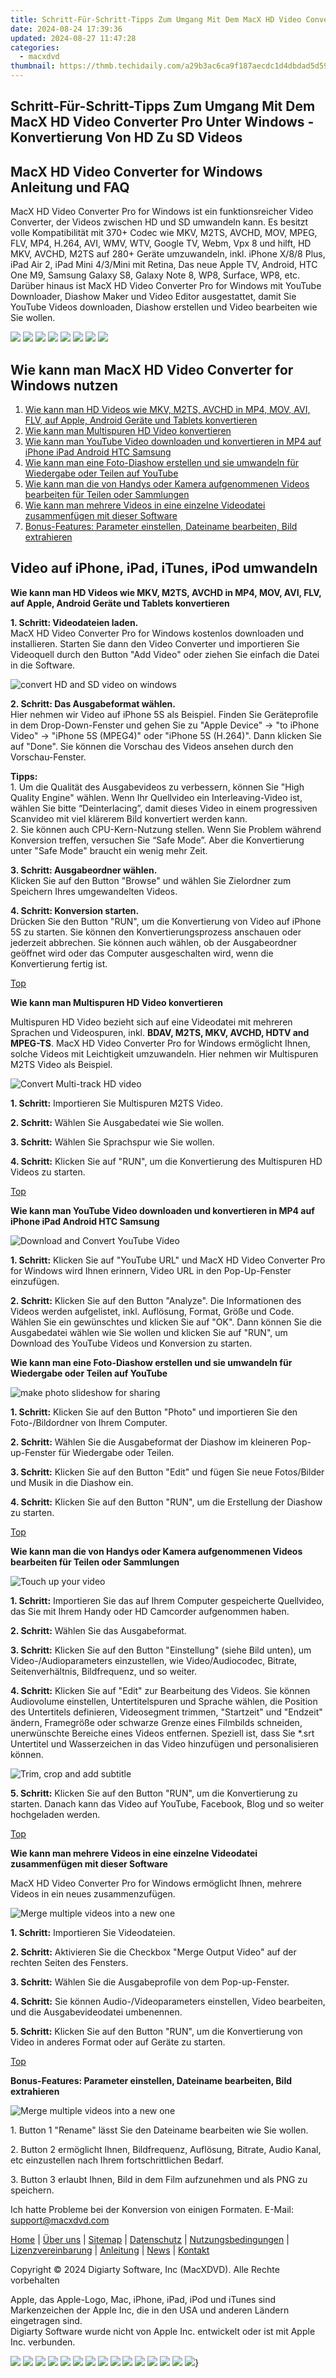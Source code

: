 ```yaml
---
title: Schritt-Für-Schritt-Tipps Zum Umgang Mit Dem MacX HD Video Converter Pro Unter Windows - Konvertierung Von HD Zu SD Videos
date: 2024-08-24 17:39:36
updated: 2024-08-27 11:47:28
categories:
  - macxdvd
thumbnail: https://thmb.techidaily.com/a29b3ac6ca9f187aecdc1d4dbdad5d59450793de0cab9f35e7f80c9b2a8a933d.png
---
```


## Schritt-Für-Schritt-Tipps Zum Umgang Mit Dem MacX HD Video Converter Pro Unter Windows - Konvertierung Von HD Zu SD Videos

## MacX HD Video Converter for Windows Anleitung und FAQ

MacX HD Video Converter Pro for Windows ist ein funktionsreicher Video Converter, der Videos zwischen HD und SD umwandeln kann. Es besitzt volle Kompatibilität mit 370+ Codec wie MKV, M2TS, AVCHD, MOV, MPEG, FLV, MP4, H.264, AVI, WMV, WTV, Google TV, Webm, Vpx 8 und hilft, HD MKV, AVCHD, M2TS auf 280+ Geräte umzuwandeln, inkl. iPhone X/8/8 Plus, iPad Air 2, iPad Mini 4/3/Mini mit Retina, Das neue Apple TV, Android, HTC One M9, Samsung Galaxy S8, Galaxy Note 8, WP8, Surface, WP8, etc. Darüber hinaus ist MacX HD Video Converter Pro for Windows mit YouTube Downloader, Diashow Maker und Video Editor ausgestattet, damit Sie YouTube Videos downloaden, Diashow erstellen und Video bearbeiten wie Sie wollen. 

![](https://www.macxdvd.com/guide/../i-pic/prd-iphone-logo.jpg) ![](https://www.macxdvd.com/guide/../i-pic/prd-ipad-logo.jpg) ![](https://www.macxdvd.com/guide/../i-pic/prd-appletv-logo.jpg) ![](https://www.macxdvd.com/guide/../i-pic/prd-ipod-logo.jpg) ![](https://www.macxdvd.com/guide/../i-pic/prd-itunes-logo.jpg) ![](https://www.macxdvd.com/guide/../i-pic/prd-quicktime-logo.jpg) ![](https://www.macxdvd.com/guide/../i-pic/prd-psp-logo.jpg) ![](https://www.macxdvd.com/guide/../i-pic/prd-youtube-logo.jpg) 

## Wie kann man MacX HD Video Converter for Windows nutzen

1. [Wie kann man HD Videos wie MKV, M2TS, AVCHD in MP4, MOV, AVI, FLV, auf Apple, Android Geräte und Tablets konvertieren](https://tools.techidaily.com/macxdvd/products/)
2. [Wie kann man Multispuren HD Video konvertieren](https://tools.techidaily.com/macxdvd/products/)
3. [Wie kann man YouTube Video downloaden und konvertieren in MP4 auf iPhone iPad Android HTC Samsung](https://tools.techidaily.com/macxdvd/products/)
4. [Wie kann man eine Foto-Diashow erstellen und sie umwandeln für Wiedergabe oder Teilen auf YouTube](https://tools.techidaily.com/macxdvd/products/)
5. [Wie kann man die von Handys oder Kamera aufgenommenen Videos bearbeiten für Teilen oder Sammlungen](https://tools.techidaily.com/macxdvd/products/)
6. [Wie kann man mehrere Videos in eine einzelne Videodatei zusammenfügen mit dieser Software](https://tools.techidaily.com/macxdvd/products/)
7. [Bonus-Features: Parameter einstellen, Dateiname bearbeiten, Bild extrahieren](https://tools.techidaily.com/macxdvd/products/)

## Video auf iPhone, iPad, iTunes, iPod umwandeln

**Wie kann man HD Videos wie MKV, M2TS, AVCHD in MP4, MOV, AVI, FLV, auf Apple, Android Geräte und Tablets konvertieren**

**1\. Schritt: Videodateien laden.**   
 MacX HD Video Converter Pro for Windows kostenlos downloaden und installieren. Starten Sie dann den Video Converter und importieren Sie Videoquell durch den Button "Add Video" oder ziehen Sie einfach die Datei in die Software. 

![convert HD and SD video on windows](https://www.macxdvd.com/guide/image/zxh-mvcpw-step.png)

**2\. Schritt: Das Ausgabeformat wählen.**   
 Hier nehmen wir Video auf iPhone 5S als Beispiel. Finden Sie Geräteprofile in dem Drop-Down-Fenster und gehen Sie zu "Apple Device" -> "to iPhone Video" -> "iPhone 5S (MPEG4)" oder "iPhone 5S (H.264)". Dann klicken Sie auf "Done". Sie können die Vorschau des Videos ansehen durch den Vorschau-Fenster. 

**Tipps:**   
 1\. Um die Qualität des Ausgabevideos zu verbessern, können Sie "High Quality Engine" wählen. Wenn Ihr Quellvideo ein Interleaving-Video ist, wählen Sie bitte “Deinterlacing”, damit dieses Video in einem progressiven Scanvideo mit viel klärerem Bild konvertiert werden kann.   
 2\. Sie können auch CPU-Kern-Nutzung stellen. Wenn Sie Problem während Konversion treffen, versuchen Sie “Safe Mode”. Aber die Konvertierung unter "Safe Mode" braucht ein wenig mehr Zeit. 

**3\. Schritt: Ausgabeordner wählen.**  
 Klicken Sie auf den Button "Browse" und wählen Sie Zielordner zum Speichern Ihres umgewandelten Videos.

**4\. Schritt: Konversion starten.**   
 Drücken Sie den Button "RUN", um die Konvertierung von Video auf iPhone 5S zu starten. Sie können den Konvertierungsprozess anschauen oder jederzeit abbrechen. Sie können auch wählen, ob der Ausgabeordner geöffnet wird oder das Computer ausgeschalten wird, wenn die Konvertierung fertig ist. 

[Top](https://tools.techidaily.com/macxdvd/products/)

**Wie kann man Multispuren HD Video konvertieren**

Multispuren HD Video bezieht sich auf eine Videodatei mit mehreren Sprachen und Videospuren, inkl. **BDAV, M2TS, MKV, AVCHD, HDTV and MPEG-TS**. MacX HD Video Converter Pro for Windows ermöglicht Ihnen, solche Videos mit Leichtigkeit umzuwandeln. Hier nehmen wir Multispuren M2TS Video als Beispiel. 

![Convert Multi-track HD video](https://www.macxdvd.com/guide/image/zxh-mvcpw-multitrack.png)

**1\. Schritt:** Importieren Sie Multispuren M2TS Video. 

**2\. Schritt:** Wählen Sie Ausgabedatei wie Sie wollen. 

**3\. Schritt:** Wählen Sie Sprachspur wie Sie wollen. 

**4\. Schritt:** Klicken Sie auf "RUN", um die Konvertierung des Multispuren HD Videos zu starten. 

[Top](https://tools.techidaily.com/macxdvd/products/)

**Wie kann man YouTube Video downloaden und konvertieren in MP4 auf iPhone iPad Android HTC Samsung**

![Download and Convert YouTube Video](https://www.macxdvd.com/guide/image/zxh-mvcpw-youtube.png)

**1\. Schritt:** Klicken Sie auf "YouTube URL" und MacX HD Video Converter Pro for Windows wird Ihnen erinnern, Video URL in den Pop-Up-Fenster einzufügen. 

**2\. Schritt:** Klicken Sie auf den Button "Analyze". Die Informationen des Videos werden aufgelistet, inkl. Auflösung, Format, Größe und Code. Wählen Sie ein gewünschtes und klicken Sie auf "OK". Dann können Sie die Ausgabedatei wählen wie Sie wollen und klicken Sie auf "RUN", um Download des YouTube Videos und Konversion zu starten. 

**Wie kann man eine Foto-Diashow erstellen und sie umwandeln für Wiedergabe oder Teilen auf YouTube**

![make photo slideshow for sharing](https://www.macxdvd.com/guide/image/zxh-mvcpw-slideshow.png)

**1\. Schritt:** Klicken Sie auf den Button "Photo" und importieren Sie den Foto-/Bildordner von Ihrem Computer. 

**2\. Schritt:** Wählen Sie die Ausgabeformat der Diashow im kleineren Pop-up-Fenster für Wiedergabe oder Teilen. 

**3\. Schritt:** Klicken Sie auf den Button "Edit" und fügen Sie neue Fotos/Bilder und Musik in die Diashow ein.

**4\. Schritt:** Klicken Sie auf den Button "RUN", um die Erstellung der Diashow zu starten. 

[Top](https://tools.techidaily.com/macxdvd/products/)

**Wie kann man die von Handys oder Kamera aufgenommenen Videos bearbeiten für Teilen oder Sammlungen**

![Touch up your video](https://www.macxdvd.com/guide/image/zxh-mvcpw-edit.png)

**1\. Schritt:** Importieren Sie das auf Ihrem Computer gespeicherte Quellvideo, das Sie mit Ihrem Handy oder HD Camcorder aufgenommen haben. 

**2\. Schritt:** Wählen Sie das Ausgabeformat.

**3\. Schritt:** Klicken Sie auf den Button "Einstellung" (siehe Bild unten), um Video-/Audioparameters einzustellen, wie Video/Audiocodec, Bitrate, Seitenverhältnis, Bildfrequenz, und so weiter.

**4\. Schritt:** Klicken Sie auf "Edit" zur Bearbeitung des Videos. Sie können Audiovolume einstellen, Untertitelspuren und Sprache wählen, die Position des Untertitels definieren, Videosegment trimmen, "Startzeit" und "Endzeit" ändern, Framegröße oder schwarze Grenze eines Filmbilds schneiden, unerwünschte Bereiche eines Videos entfernen. Speziell ist, dass Sie \*.srt Untertitel und Wasserzeichen in das Video hinzufügen und personalisieren können.

![Trim, crop and add subtitle](https://www.macxdvd.com/guide/image/zxh-mvcpw-edit-features.png)

 **5\. Schritt:** Klicken Sie auf den Button "RUN", um die Konvertierung zu starten. Danach kann das Video auf YouTube, Facebook, Blog und so weiter hochgeladen werden. 

[Top](https://tools.techidaily.com/macxdvd/products/)

**Wie kann man mehrere Videos in eine einzelne Videodatei zusammenfügen mit dieser Software**

MacX HD Video Converter Pro for Windows ermöglicht Ihnen, mehrere Videos in ein neues zusammenzufügen.

![Merge multiple videos into a new one](https://www.macxdvd.com/guide/image/zxh-mvcpw-merge.png)

**1\. Schritt:** Importieren Sie Videodateien.

**2\. Schritt:** Aktivieren Sie die Checkbox "Merge Output Video" auf der rechten Seiten des Fensters.

**3\. Schritt:** Wählen Sie die Ausgabeprofile von dem Pop-up-Fenster.

**4\. Schritt:** Sie können Audio-/Videoparameters einstellen, Video bearbeiten, und die Ausgabevideodatei umbenennen.

**5\. Schritt:** Klicken Sie auf den Button "RUN", um die Konvertierung von Video in anderes Format oder auf Geräte zu starten.

[Top](https://tools.techidaily.com/macxdvd/products/)

**Bonus-Features: Parameter einstellen, Dateiname bearbeiten, Bild extrahieren**

![Merge multiple videos into a new one](https://www.macxdvd.com/guide/image/zxh-mvcpw-bonusfeatures.png)

1\. Button 1 "Rename" lässt Sie den Dateiname bearbeiten wie Sie wollen. 

2\. Button 2 ermöglicht Ihnen, Bildfrequenz, Auflösung, Bitrate, Audio Kanal, etc einzustellen nach Ihrem fortschrittlichen Bedarf. 

3\. Button 3 erlaubt Ihnen, Bild in dem Film aufzunehmen und als PNG zu speichern. 

Ich hatte Probleme bei der Konversion von einigen Formaten. E-Mail: [support@macxdvd.com](https://tools.techidaily.com/macxdvd/products/)

[Home](https://tools.techidaily.com/macxdvd/products/) | [Über uns](https://tools.techidaily.com/macxdvd/products/) | [Sitemap](https://tools.techidaily.com/macxdvd/products/) | [Datenschutz](https://tools.techidaily.com/macxdvd/products/) | [Nutzungsbedingungen](https://tools.techidaily.com/macxdvd/products/) | [Lizenzvereinbarung](https://tools.techidaily.com/macxdvd/products/) | [Anleitung](https://tools.techidaily.com/macxdvd/products/) | [News](https://tools.techidaily.com/macxdvd/products/) | [Kontakt](https://tools.techidaily.com/macxdvd/products/)

Copyright © 2024 Digiarty Software, Inc (MacXDVD). Alle Rechte vorbehalten

Apple, das Apple-Logo, Mac, iPhone, iPad, iPod und iTunes sind Markenzeichen der Apple Inc, die in den USA und anderen Ländern eingetragen sind.   
Digiarty Software wurde nicht von Apple Inc. entwickelt oder ist mit Apple Inc. verbunden.

![](https://www.macxdvd.com/image/menu-bg.jpg) ![](https://www.macxdvd.com/image/menu-bg2.jpg) ![](https://www.macxdvd.com/image/menu-company-d.jpg) ![](https://www.macxdvd.com/image/menu-ipad-d.jpg) ![](https://www.macxdvd.com/image/menu-iphone-d.jpg) ![](https://www.macxdvd.com/image/menu-ipad-d.jpg) ![](https://www.macxdvd.com/image/menu-itunes-d.jpg) ![](https://www.macxdvd.com/image/menu-promotion-d.jpg) ![](https://www.macxdvd.com/image/menu-support-d.jpg) ![](https://www.macxdvd.com/image/index-convertion-bt-on.jpg) ![](https://www.macxdvd.com/image/index-ripping-bt-down.jpg) ![](https://www.macxdvd.com/image/menu-macdvd-d.jpg) ![](https://www.macxdvd.com/image/menu-ipod-d.jpg) ![](https://www.macxdvd.com/image/menu-iphone-d.jpg) ![](https://www.macxdvd.com/image/menu-itunes-d.jpg)}

<ins class="adsbygoogle"
     style="display:block"
     data-ad-format="autorelaxed"
     data-ad-client="ca-pub-7571918770474297"
     data-ad-slot="1223367746"></ins>



<ins class="adsbygoogle"
     style="display:block"
     data-ad-client="ca-pub-7571918770474297"
     data-ad-slot="8358498916"
     data-ad-format="auto"
     data-full-width-responsive="true"></ins>
